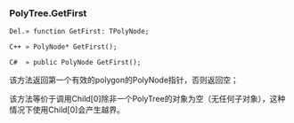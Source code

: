 ### **PolyTree.GetFirst**

```
Del.» function GetFirst: TPolyNode;

C++ » PolyNode* GetFirst();

C#  » public PolyNode GetFirst();
```

该方法返回第一个有效的polygon的PolyNode指针，否则返回空；

该方法等价于调用Child[0]除非一个PolyTree的对象为空（无任何子对象），这种情况下使用Child[0]会产生越界。

